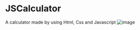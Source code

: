 # JSCalculator
A calculator made by using Html, Css and Javascript
![image](https://user-images.githubusercontent.com/69661866/123531606-97784180-d723-11eb-90b1-512b7f7c156e.png)
